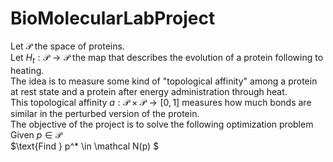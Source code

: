 # BioMolecularLabProject
Let $\mathcal P$ the space of proteins.<br>
Let $H_t : \mathcal P \rightarrow \mathcal P$ the map that describes the evolution of a protein following to heating.<br>
The idea is to measure some kind of "topological affinity" among a protein at rest state and a protein after energy administration through heat. <br>
This topological affinity $a : \mathcal P \times \mathcal P \rightarrow [0,1]$  measures how much bonds are similar in the perturbed version of the protein. <br>
The objective of the project is to solve the following optimization problem
<br>
$\text{Given } p \in \mathcal P$ <br>
$\text{Find } p^* \in \mathcal N(p)  $
